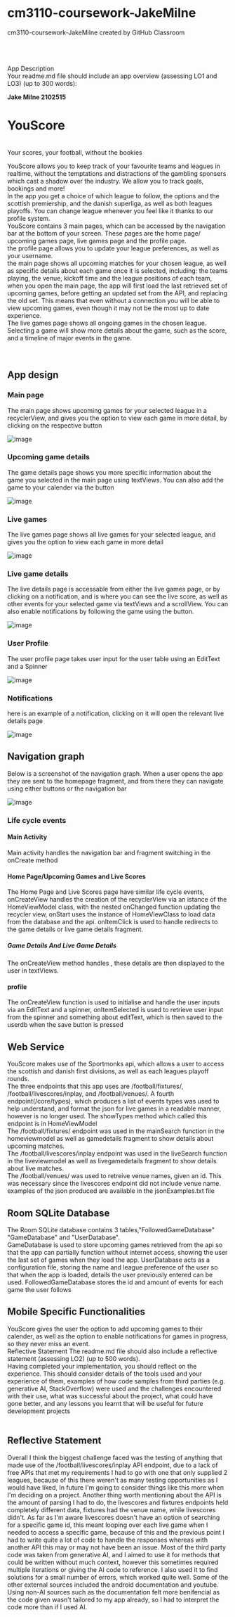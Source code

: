 # cm3110-coursework-JakeMilne
cm3110-coursework-JakeMilne created by GitHub Classroom


<br>
</br></br>
App Description
<br>
Your readme.md file should include an app overview (assessing LO1 and LO3) (up to 300
words):


<b>Jake Milne 2102515</b>         <h1>YouScore</h1><br>
Your scores, your football, without the bookies <br>

YouScore allows you to keep track of your favourite teams and leagues in realtime, without the temptations and distractions of the gambling sponsers which cast a shadow over the industry. We allow you to track goals, bookings and more! <br>
In the app you get a choice of which league to follow, the options and the scottish premiership, and the danish superliga, as well as both leagues playoffs. You can change league whenever you feel like it thanks to our profile system. <br>
YouScore contains 3 main pages, which can be accessed by the navigation bar at the bottom of your screen. These pages are the home page/ upcoming games page, live games page and the profile page.<br>
the profile page allows you to update your league preferences, as well as your username. <br>
the main page shows all upcoming matches for your chosen league, as well as specific details about each game once it is selected, including: the teams playing, the venue, kickoff time and the league positions of each team, when you open the main page, the app will first load the last retrieved set of upcoming games, before getting an updated set from the API, and replacing the old set. This means that even without a connection you will be able to view upcoming games, even though it may not be the most up to date experience. <br>
The live games page shows all ongoing games in the chosen league. Selecting a game will show more details about the game, such as the score, and a timeline of major events in the game. <br> <br> <br>





<h2>App design</h2>
<h3>Main page </h3>
<p>The main page shows upcoming games for your selected league in a recyclerView, and gives you the option to view each game in more detail, by clicking on the respective button </p>

![image](https://github.com/RobertGordonUniversity/cm3110-coursework-JakeMilne/assets/91962700/6e585a1f-d106-46d2-9ac8-55ddbbf26541)
<h3>Upcoming game details </h3>
<p>The game details page shows you more specific information about the game you selected in the main page using textViews. You can also add the game to your calender via the button</p>

![image](https://github.com/RobertGordonUniversity/cm3110-coursework-JakeMilne/assets/91962700/9be0bb25-e36b-4dc9-a9cc-4b7b7c2b9c32)

<h3>Live games </h3>
<p>The live games page shows all live games for your selected league, and gives you the option to view each game in more detail  </p>

![image](https://github.com/RobertGordonUniversity/cm3110-coursework-JakeMilne/assets/91962700/0f853680-b1f3-4775-97d0-b795aa9bdd0f)

<h3>Live game details </h3>
<p>The live details page is accessable from either the live games page, or by clicking on a notification, and is where you can see the live score, as well as other events for your selected game via textViews and a scrollView. You can also enable notifications by following the game using the button. </p>

![image](https://github.com/RobertGordonUniversity/cm3110-coursework-JakeMilne/assets/91962700/ebd1203a-06c5-463e-bb60-7b9968f6433d)

<h3>User Profile </h3>
<p>The user profile page takes user input for the user table using an EditText and a Spinner</p>

![image](https://github.com/RobertGordonUniversity/cm3110-coursework-JakeMilne/assets/91962700/2a1f920c-6795-4104-806b-dcbfc1d23f65)

<h3>Notifications </h3>
<p>here is an example of a notification, clicking on it will open the relevant live details page</p>

![image](https://github.com/RobertGordonUniversity/cm3110-coursework-JakeMilne/assets/91962700/513d1629-4cb3-4cb5-a246-1368e5d3585a)



<h2>Navigation graph</h2>

<p>Below is a screenshot of the navigation graph. When a user opens the app they are sent to the homepage fragment, and from there they can navigate using either buttons or the navigation bar</p>

![image](https://github.com/RobertGordonUniversity/cm3110-coursework-JakeMilne/assets/91962700/7fe18649-0633-4ace-ab7a-7ece318c2b7a)




<h3>Life cycle events</h3>
<h4>Main Activity</h4>
Main activity handles the navigation bar and fragment switching in the onCreate method
<h4>Home Page/Upcoming Games and Live Scores</h4>
The Home Page and Live Scores page have similar life cycle events, onCreateView handles the creation of the recyclerView via an istance of the HomeViewModel class, with the nested onChanged function updating the recycler view, onStart uses the instance of HomeViewClass to load data from the database and the api. onItemClick is used to handle redirects to the game details or live game details fragment. <br>

<h5>Game Details And Live Game Details</h5>
The onCreateView method handles , these details are then displayed to the user in textViews. <br>



<h4>profile</h4>
The onCreateView function is used to initialise and handle the user inputs via an EditText and a spinner, onItemSelected is used to retrieve user input from the spinner and something about editText, which is then saved to the userdb when the save button is pressed <br>



<h2>Web Service</h2>
YouScore makes use of the Sportmonks api, which allows a user to access the scottish and danish first divisions, as well as each leagues playoff rounds.<br>
The three endpoints that this app uses are /football/fixtures/, /football/livescores/inplay, and /football/venues/. A fourth endpoint(/core/types), which produces a list of events types was used to help understand, and format the json for live games in a readable manner, however is no longer used. The showTypes method which called this endpoint is in HomeViewModel<br>
The /football/fixtures/ endpoint was used in the mainSearch function in the homeviewmodel as well as gamedetails fragment to show details about upcoming matches. <br>
The /football/livescores/inplay endpoint was used in the liveSearch function in the liveviewmodel as well as livegamedetails fragment to show details about live matches. <br>
The /football/venues/ was used to retreive venue names, given an id. This was necessary since the livescores endpoint did not include venue name. <br>
examples of the json produced are available in the jsonExamples.txt file <br>



<h2>Room SQLite Database</h2>
The Room SQLite database contains 3 tables,"FollowedGameDatabase" "GameDatabase" and "UserDatabase". <br>
GameDatabase is used to store upcoming games retrieved from the api so that the app can partially function without internet access, showing the user the last set of games when they load the app.
UserDatabase acts as a configuration file, storing the name and league preference of the user so that when the app is loaded, details the user previously entered can be used.
FollowedGameDatabase stores the id and amount of events for each game the user follows<br>


<h2>Mobile Specific Functionalities</h2>
YouScore gives the user the option to add upcoming games to their calender, as well as the option to enable notifications for games in progress, so they never miss an event.


<br>
Reflective Statement
The readme.md file should also include a reflective statement (assessing LO2) (up to 500
words).<br>
Having completed your implementation, you should reflect on the experience. This should
consider details of the tools used and your experience of them, examples of how code
samples from third parties (e.g. generative AI, StackOverflow) were used and the challenges
encountered with their use, what was successful about the project, what could have gone
better, and any lessons you learnt that will be useful for future development projects
<br><br>

<h2>Reflective Statement</h2>
Overall I think the biggest challenge faced was the testing of anything that made use of the /football/livescores/inplay API endpoint, due to a lack of free APIs that met my requirements I had to go with one that only supplied 2 leagues, because of this there weren't as many testing opportunities as I would have liked, In future I'm going to consider things like this more when I'm deciding on a project. Another thing worth mentioning about the API is the amount of parsing I had to do, the livescores and fixtures endpoints held completely different data, fixtures had the venue name, while livescores didn't. As far as I'm aware livescores doesn't have an option of searching for a specific game id, this meant looping over each live game when I needed to access a specific game, because of this and the previous point I had to write quite a lot of code to handle the responses whereas with another API this may or may not have been an issue. Most of the third party code was taken from generative AI, and I aimed to use it for methods that could be written without much context, however this sometimes required multiple iterations or giving the AI code to reference. I also used it to find solutions for a small number of errors, which worked quite well. Some of the other external sources included the android documentation and youtube. Using non-AI sources such as the documentation felt more benifencial as the code given wasn't tailored to my app already, so I had to interpret the code more than if I used AI.
